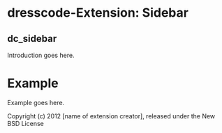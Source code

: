 # dresscode-Extension: Sidebar

## dc_sidebar

Introduction goes here.


Example
=======

Example goes here.


Copyright (c) 2012 [name of extension creator], released under the New BSD License